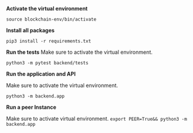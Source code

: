 **Activate the virtual environment**

```
source blockchain-env/bin/activate

```
**Install all packages**
```
pip3 install -r requirements.txt

```
**Run the tests**
Make sure to activate the virtual environment.

```
python3 -m pytest backend/tests
```
**Run the application and API**

Make sure to activate the virtual environment.

```
python3 -m backend.app
```
**Run a peer Instance**

Make sure to activate virtual environment.
``
export PEER=True&& python3 -m backend.app
``
